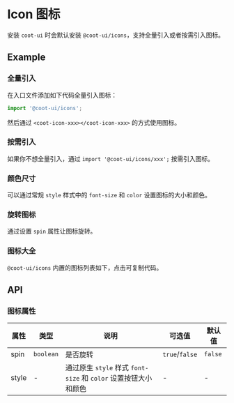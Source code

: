 # Icon 图标

安装 `coot-ui` 时会默认安装 `@coot-ui/icons`，支持全量引入或者按需引入图标。

## Example

### 全量引入

在入口文件添加如下代码全量引入图标：

```ts
import '@coot-ui/icons';
```

然后通过 `<coot-icon-xxx></coot-icon-xxx>` 的方式使用图标。

<demo path="icons/all.vue"></demo>

### 按需引入

如果你不想全量引入，通过 `import '@coot-ui/icons/xxx';` 按需引入图标。

<demo path="icons/import.vue"></demo>

### 颜色尺寸

可以通过常规 `style` 样式中的 `font-size` 和 `color` 设置图标的大小和颜色。

<demo path="icons/base.vue"></demo>

### 旋转图标

通过设置 `spin` 属性让图标旋转。

<demo path="icons/spin.vue"></demo>

### 图标大全

`@coot-ui/icons` 内置的图标列表如下，点击可复制代码。

<icon-list></icon-list>

## API

### 图标属性

<div class="table-col-5">

| 属性  | 类型      | 说明                                                            | 可选值         | 默认值  |
| ----- | --------- | --------------------------------------------------------------- | -------------- | ------- |
| spin  | `boolean` | 是否旋转                                                        | `true`/`false` | `false` |
| style | -         | 通过原生 `style` 样式 `font-size` 和 `color` 设置按钮大小和颜色 | -              | -       |

</div>
